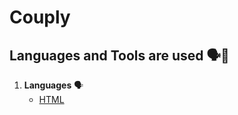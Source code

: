 # Couply



## Languages and Tools are used 🗣️🔧

1. **Languages** 🗣️
    + [HTML](https://github.com/topics/html)
